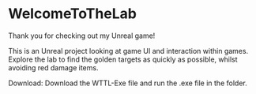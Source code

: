 # WelcomeToTheLab
Thank you for checking out my Unreal game!

This is an Unreal project looking at game UI and interaction within games. Explore the lab to find the golden targets as quickly as possible, whilst avoiding red damage items.

Download: Download the WTTL-Exe file and run the .exe file in the folder.
